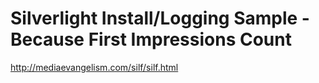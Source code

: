 <!--
id: 455711391
link: http://kevinisom.info/post/455711391/silverlight-install-logging-sample-because-first
slug: silverlight-install-logging-sample-because-first
date: Thu Mar 18 2010 15:31:08 GMT+1300 (NZDT)
raw: {"blog_name":"kevinisom","id":455711391,"post_url":"http://kevinisom.info/post/455711391/silverlight-install-logging-sample-because-first","slug":"silverlight-install-logging-sample-because-first","type":"link","date":"2010-03-18 02:31:08 GMT","timestamp":1268879468,"state":"published","format":"html","reblog_key":"rnYWjY9L","tags":[],"short_url":"http://tmblr.co/Zw68YyRAPgV","highlighted":[],"feed_item":"http://mediaevangelism.com/silf/silf.html","from_feed_id":"650234","note_count":0,"title":"Silverlight Install/Logging Sample - Because First Impressions Count","url":"http://mediaevangelism.com/silf/silf.html","description":""}
publish: 2010-03-018
tags: 
title: Silverlight Install/Logging Sample - Because First Impressions Count
-->


Silverlight Install/Logging Sample - Because First Impressions Count
====================================================================

<http://mediaevangelism.com/silf/silf.html>

